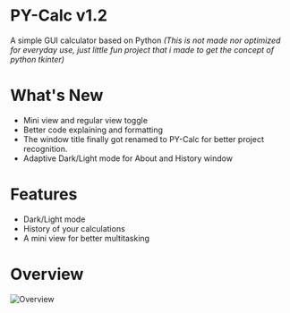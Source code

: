 # PY-Calc v1.2

A simple GUI calculator based on Python
*(This is not made nor optimized for everyday use, just little fun project that i made to get the concept of python tkinter)*

# What's New

- Mini view and regular view toggle 
- Better code explaining and formatting
- The window title finally got renamed to PY-Calc for better project recognition.
- Adaptive Dark/Light mode for About and History window

# Features

- Dark/Light mode
- History of your calculations
- A mini view for better multitasking

# Overview

![Overview](https://github.com/Normo1186/PY-Calc/download/v1.2/overview.png?raw=true)
